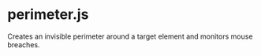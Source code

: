 perimeter.js
============

Creates an invisible perimeter around a target element and monitors mouse breaches.
